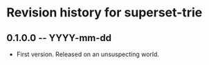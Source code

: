 # Revision history for superset-trie

## 0.1.0.0 -- YYYY-mm-dd

* First version. Released on an unsuspecting world.

